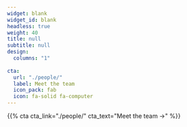 ```yaml
---
widget: blank
widget_id: blank
headless: true
weight: 40
title: null
subtitle: null
design:
  columns: "1"
  
cta:
  url: "./people/"
  label: Meet the team
  icon_pack: fab
  icon: fa-solid fa-computer
---
```


{{% cta  cta_link="./people/" cta_text="Meet the team →" %}}
